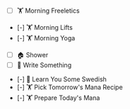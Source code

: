  - [ ] 🏋  Morning Freeletics
 - [-] 🏋  Morning Lifts
 - [-] 🏋  Morning Yoga
 - [ ] 🏠 Shower
 - [ ] 📝 Write Something
 - [-] 📖 Learn You Some Swedish
 - [-] 🏋  Pick Tomorrow's Mana Recipe
 - [-] 🏋  Prepare Today's Mana
